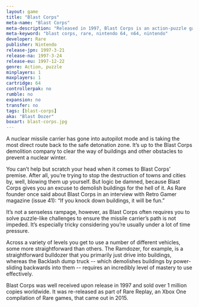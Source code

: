 ```yaml
---
layout: game
title: "Blast Corps"
meta-name: "Blast Corps"
meta-description: "Released in 1997, Blast Corps is an action-puzzle game from Rare for the Nintendo 64. It features destructible buildings and multiple vehicles."
meta-keyword: "blast corps, rare, nintendo 64, n64, nintendo"
developer: Rare
publisher: Nintendo
release-jpn: 1997-3-21
release-na: 1997-3-24
release-eu: 1997-12-22
genre: Action, puzzle
minplayers: 1
maxplayers: 1
cartridge: 64
controllerpak: no
rumble: no
expansion: no
transfer: no
tags: [blast-corps]
aka: "Blast Dozer"
boxart: blast-corps.jpg
---
```

A nuclear missile carrier has gone into autopilot mode and is taking the most direct route back to the safe detonation zone. It’s up to the Blast Corps demolition company to clear the way of buildings and other obstacles to prevent a nuclear winter.

You can’t help but scratch your head when it comes to Blast Corps’ premise. After all, you’re trying to stop the destruction of towns and cities by, well, blowing them up yourself. But logic be damned, because Blast Corps gives you an excuse to demolish buildings for the hell of it. As Rare founder once said about Blast Corps in an interview with Retro Gamer magazine (issue 41): “If you knock down buildings, it will be fun.”

It’s not a senseless rampage, however, as Blast Corps often requires you to solve puzzle-like challenges to ensure the missile carrier’s path is not impeded. It’s especially tricky considering you’re usually under a lot of time pressure.

Across a variety of levels you get to use a number of different vehicles, some more straightforward than others. The Ramdozer, for example, is a straightforward bulldozer that you primarily just drive into buildings, whereas the Backlash dump truck -- which demolishes buildings by power-sliding backwards into them -- requires an incredibly level of mastery to use effectively.

Blast Corps was well received upon release in 1997 and sold over 1 million copies worldwide. It was re-released as part of Rare Replay, an Xbox One compilation of Rare games, that came out in 2015.